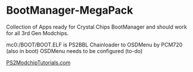 # BootManager-MegaPack
Collection of Apps ready for Crystal Chips BootManager and should work for all 3rd Gen Modchips. 

mc0:/BOOT/BOOT.ELF is PS2BBL Chainloader to OSDMenu by PCM720 (also in boot)
OSDMenu needs to be configured (to-do)

[PS2ModchipTutorials.com](https://ps2modchiptutorials.com/crystal-chips/cc-files/?h=sd2psx#bootmanager-megapack-downloads)
